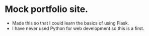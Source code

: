 # Mock portfolio site.

- Made this so that I could learn the basics of using Flask. 
- I have never used Python for web development so this is a first.